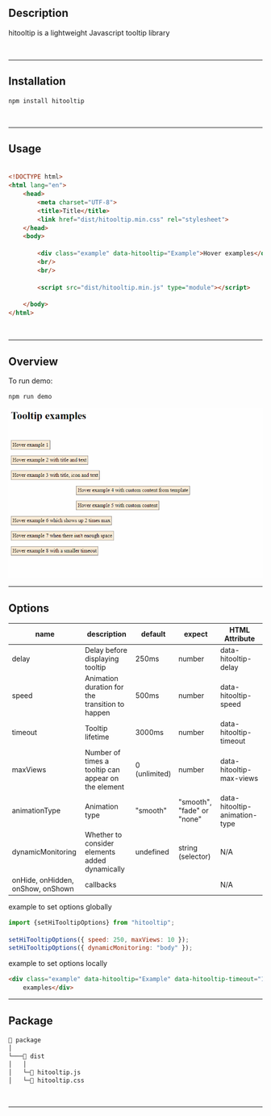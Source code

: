 
## Description

hitooltip is a lightweight Javascript tooltip library

<br/>

---



## Installation

```shell
npm install hitooltip
```

<br/>

---

## Usage

```html

<!DOCTYPE html>
<html lang="en">
    <head>
        <meta charset="UTF-8">
        <title>Title</title>
        <link href="dist/hitooltip.min.css" rel="stylesheet">
    </head>
    <body>
        
        <div class="example" data-hitooltip="Example">Hover examples</div>
        <br/>
        <br/>
        
        <script src="dist/hitooltip.min.js" type="module"></script>
    
    </body>
</html>


```

<br/>

---

## Overview

To run demo:

```shell
npm run demo
```

![Demo](https://github.com/thimpat/demos/blob/main/hitooltip/preview.gif)

---

## Options


| name                              | description                                         | default       | expect                      | HTML Attribute                |
|-----------------------------------|-----------------------------------------------------|---------------|-----------------------------|-------------------------------|
| delay                             | Delay before displaying tooltip                     | 250ms         | number                      | data-hitooltip-delay          |
| speed                             | Animation duration for the transition to happen     | 500ms         | number                      | data-hitooltip-speed          |
| timeout                           | Tooltip lifetime                                    | 3000ms        | number                      | data-hitooltip-timeout        |
| maxViews                          | Number of times a tooltip can appear on the element | 0 (unlimited) | number                      | data-hitooltip-max-views      |
| animationType                     | Animation type                                      | "smooth"      | "smooth", "fade" or "none"  | data-hitooltip-animation-type |
| dynamicMonitoring                 | Whether to consider elements added dynamically      | undefined     | string (selector)           | N/A                           |
| onHide, onHidden, onShow, onShown | callbacks                                           |               |                             | N/A                           |


example to set options globally

```javascript
import {setHiTooltipOptions} from "hitooltip";

setHiTooltipOptions({ speed: 250, maxViews: 10 });
setHiTooltipOptions({ dynamicMonitoring: "body" });
```

example to set options locally

```html
<div class="example" data-hitooltip="Example" data-hitooltip-timeout="10000" data-hitooltip-max-views="2">Hover 
    examples</div>
```

---

## Package

```
📁 package                
│
└───📁 dist
│   │
│   └─📝 hitooltip.js         
│   └─📝 hitooltip.css         

```

<br/>

---


